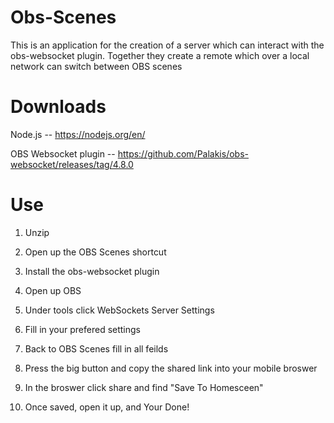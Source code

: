 # Obs-Scenes
This is an application for the creation of a server which can interact with the obs-websocket plugin.
Together they create a remote which over a local network can switch between OBS scenes

# Downloads
Node.js -- https://nodejs.org/en/

OBS Websocket plugin -- https://github.com/Palakis/obs-websocket/releases/tag/4.8.0

# Use
1. Unzip

2. Open up the OBS Scenes shortcut

3. Install the obs-websocket plugin

4. Open up OBS

5. Under tools click WebSockets Server Settings

6. Fill in your prefered settings

7. Back to OBS Scenes fill in all feilds

8. Press the big button and copy the shared link into your mobile broswer

9. In the broswer click share and find "Save To Homesceen"

10. Once saved, open it up, and Your Done!
